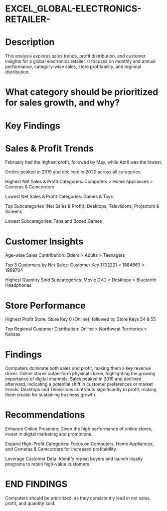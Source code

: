 # EXCEL_GLOBAL-ELECTRONICS-RETAILER-

# Description

This analysis explores sales trends, profit distribution, and customer insights for a global electronics retailer. It focuses on monthly and annual performance, category-wise sales, store profitability, and regional distribution.

# What category should be prioritized for sales growth, and why?

# Key Findings

# Sales & Profit Trends


February had the highest profit, followed by May, while April was the lowest.

Orders peaked in 2019 and declined in 2020 across all categories.

Highest Net Sales & Profit Categories: Computers > Home Appliances > Cameras & Camcorders

Lowest Net Sales & Profit Categories: Games & Toys

Top Subcategories (Net Sales & Profit): Desktops, Televisions, Projectors & Screens

Lowest Subcategories: Fans and Boxed Games


# Customer Insights

Age-wise Sales Contribution: Elders > Adults > Teenagers

Top 3 Customers by Net Sales: Customer Key 1702221 > 1884663 > 1969704

Highest Quantity Sold Subcategories: Movie DVD > Desktops > Bluetooth Headphones


# Store Performance

 Highest Profit Store: Store Key 0 (Online), followed by Store Keys 54 & 55

Top Regional Customer Distribution: Online > Northwest Territories > Kansas


# Findings

Computers dominate both sales and profit, making them a key revenue driver.
Online stores outperform physical stores, highlighting the growing importance of digital channels.
Sales peaked in 2019 and declined afterward, indicating a potential shift in customer preferences or market trends.
Desktops and Televisions contribute significantly to profit, making them crucial for sustaining business growth.


# Recommendations

Enhance Online Presence: Given the high performance of online stores, invest in digital marketing and promotions.

Expand High-Profit Categories: Focus on Computers, Home Appliances, and Cameras & Camcorders for increased profitability.

Leverage Customer Data: Identify repeat buyers and launch loyalty programs to retain high-value customers.


# END FINDINGS

Computers should be prioritized, as they consistently lead in net sales, profit, and quantity sold. 
